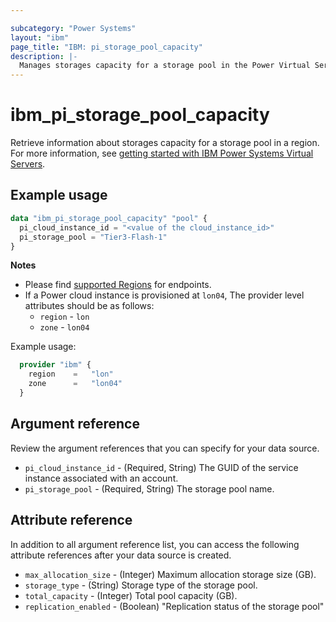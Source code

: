 ```yaml
---

subcategory: "Power Systems"
layout: "ibm"
page_title: "IBM: pi_storage_pool_capacity"
description: |-
  Manages storages capacity for a storage pool in the Power Virtual Server cloud.
---
```


# ibm_pi_storage_pool_capacity
Retrieve information about storages capacity for a storage pool in a region. For more information, see [getting started with IBM Power Systems Virtual Servers](https://cloud.ibm.com/docs/power-iaas?topic=power-iaas-getting-started).

## Example usage

```terraform
data "ibm_pi_storage_pool_capacity" "pool" {
  pi_cloud_instance_id = "<value of the cloud_instance_id>"
  pi_storage_pool = "Tier3-Flash-1"
}
```

**Notes**

* Please find [supported Regions](https://cloud.ibm.com/apidocs/power-cloud#endpoint) for endpoints.
* If a Power cloud instance is provisioned at `lon04`, The provider level attributes should be as follows:
  * `region` - `lon`
  * `zone` - `lon04`

Example usage:

  ```terraform
    provider "ibm" {
      region    =   "lon"
      zone      =   "lon04"
    }
  ```
  
## Argument reference
Review the argument references that you can specify for your data source.

- `pi_cloud_instance_id` - (Required, String) The GUID of the service instance associated with an account.
- `pi_storage_pool` - (Required, String) The storage pool name.

## Attribute reference
In addition to all argument reference list, you can access the following attribute references after your data source is created.

- `max_allocation_size` - (Integer) Maximum allocation storage size (GB).
- `storage_type` - (String) Storage type of the storage pool.
- `total_capacity` - (Integer) Total pool capacity (GB).
- `replication_enabled` - (Boolean) "Replication status of the storage pool"